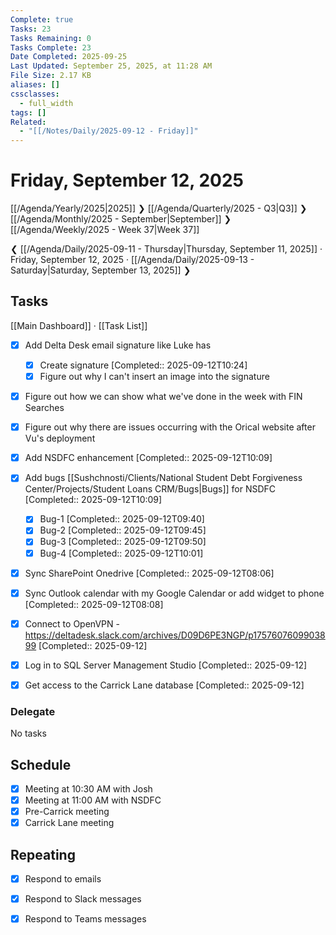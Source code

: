 ```yaml
---
Complete: true
Tasks: 23
Tasks Remaining: 0
Tasks Complete: 23
Date Completed: 2025-09-25
Last Updated: September 25, 2025, at 11:28 AM
File Size: 2.17 KB
aliases: []
cssclasses:
  - full_width
tags: []
Related:
  - "[[/Notes/Daily/2025-09-12 - Friday]]"
---
```

# Friday, September 12, 2025

[[/Agenda/Yearly/2025|2025]] ❯ [[/Agenda/Quarterly/2025 - Q3|Q3]] ❯ [[/Agenda/Monthly/2025 - September|September]] ❯ [[/Agenda/Weekly/2025 - Week 37|Week 37]]

❮ [[/Agenda/Daily/2025-09-11 - Thursday|Thursday, September 11, 2025]] · Friday, September 12, 2025 · [[/Agenda/Daily/2025-09-13 - Saturday|Saturday, September 13, 2025]] ❯

## Tasks

[[Main Dashboard]] · [[Task List]]

- [x] Add Delta Desk email signature like Luke has
    - [x] Create signature [Completed:: 2025-09-12T10:24]
    - [x] Figure out why I can't insert an image into the signature
- [x] Figure out how we can show what we've done in the week with FIN Searches
- [x] Figure out why there are issues occurring with the Orical website after Vu's deployment

- [x] Add NSDFC enhancement [Completed:: 2025-09-12T10:09]
- [x] Add bugs [[Sushchnosti/Clients/National Student Debt Forgiveness Center/Projects/Student Loans CRM/Bugs|Bugs]] for NSDFC [Completed:: 2025-09-12T10:09]
    - [x] Bug-1 [Completed:: 2025-09-12T09:40]
    - [x] Bug-2 [Completed:: 2025-09-12T09:45]
    - [x] Bug-3 [Completed:: 2025-09-12T09:50]
    - [x] Bug-4 [Completed:: 2025-09-12T10:01]
- [x] Sync SharePoint Onedrive [Completed:: 2025-09-12T08:06]
- [x] Sync Outlook calendar with my Google Calendar or add widget to phone [Completed:: 2025-09-12T08:08]
- [x] Connect to OpenVPN - https://deltadesk.slack.com/archives/D09D6PE3NGP/p1757607609903899 [Completed:: 2025-09-12]
- [x] Log in to SQL Server Management Studio [Completed:: 2025-09-12]
- [x] Get access to the Carrick Lane database [Completed:: 2025-09-12]

### Delegate

<span class="placeholder">No tasks</span>

## Schedule

- [x] Meeting at 10:30 AM with Josh
- [x] Meeting at 11:00 AM with NSDFC
- [x] Pre-Carrick meeting
- [x] Carrick Lane meeting

## Repeating

- [x] Respond to emails
- [x] Respond to Slack messages
- [x] Respond to Teams messages

